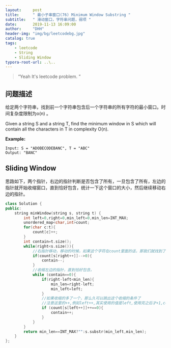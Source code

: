 ```yaml
---
layout:     post
title:      " 最小子串窗口(76) Minimum Window Substring "
subtitle:   " 滑动窗口，字符串问题，弱项 "
date:       2019-11-13 16:09:00
author:     "DHH"
header-img: "img/bg/leetcodebg.jpg"
catalog: true
tags:
    - leetcode
    - String
    - Sliding Window
typora-root-url: ..\..
---
```


> “Yeah It's leetcode problem. ”

## 问题描述

给定两个字符串，找到前一个字符串包含后一个字符串的所有字符的最小窗口。时间复杂度限制为o(n) 。

 Given a string S and a string T, find the minimum window in S which will contain all the characters in T in complexity O(n). 

**Example:**

```
Input: S = "ADOBECODEBANC", T = "ABC"
Output: "BANC"
```

## Sliding Window

思路如下，两个指针，右边的指针判断是否包含了所有，一旦包含了所有，左边的指针就开始收缩窗口，直到恰好包含，统计一下这个窗口的大小，然后继续移动右边的指针。

```c++
class Solution {
public:
    string minWindow(string s, string t) {
        int left=0,right=0,min_left=0,min_len=INT_MAX;
        unordered_map<char,int>count;
        for(char c:t){
            count[c]++;
        }
        int contain=t.size();
        while(right<s.size()){
            //右指针移动，移动的时候，如果这个字符在count里面的话，那我们就找到了一个，contain就可以减一了，当减到零的时候，就可以收缩左边的指针了。
            if(count[s[right++]]-->0){
                contain--;
            }
            //收缩左边的指针，直到恰好包含。
            while (contain==0){
                if(right-left<min_len){
                    min_len=right-left;
                    min_left=left;
                }
                //如果收缩的多了一个，那么久可以跳出这个收缩的条件了
                //注意这里的++,例如left++,其实使用的值是left,使用完之后才+1,count也是，是判断++之前是否就等于0了。
                if (count[s[left++]]++==0){
                    contain++;
                }
            }
        }
        return min_len==INT_MAX?"":s.substr(min_left,min_len);
    }
};
```
